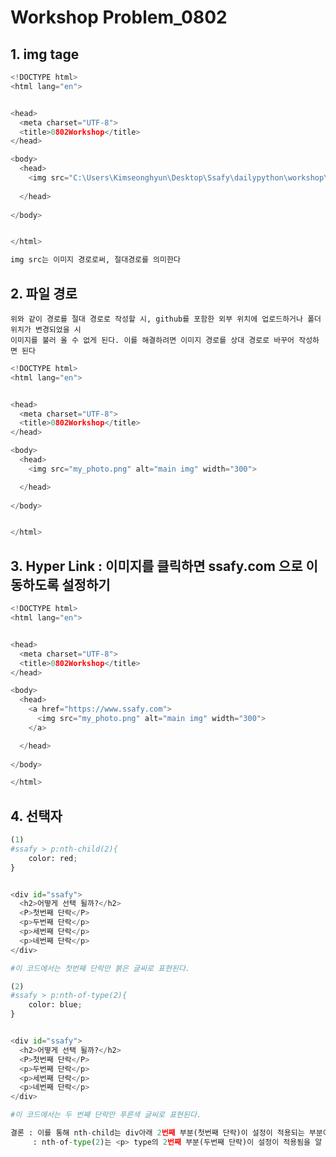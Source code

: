 # Workshop Problem_0802

## 1. img tage


```python
<!DOCTYPE html>
<html lang="en">


<head>
  <meta charset="UTF-8">
  <title>0802Workshop</title>
</head>

<body>
  <head>
    <img src="C:\Users\Kimseonghyun\Desktop\Ssafy\dailypython\workshop\0802ws_김성현\user\my_photo.png" alt="main img" width="300">
    
  </head>
  
</body>


</html>

img src는 이미지 경로로써, 절대경로를 의미한다
```

## 2. 파일 경로

    위와 같이 경로를 절대 경로로 작성할 시, github를 포함한 외부 위치에 업로드하거나 폴더 위치가 변경되었을 시
    이미지를 불러 올 수 없게 된다. 이를 해결하려면 이미지 경로를 상대 경로로 바꾸어 작성하면 된다


```python
<!DOCTYPE html>
<html lang="en">


<head>
  <meta charset="UTF-8">
  <title>0802Workshop</title>
</head>

<body>
  <head>
    <img src="my_photo.png" alt="main img" width="300">

  </head>
  
</body>


</html>
```

## 3. Hyper Link : 이미지를 클릭하면 ssafy.com 으로 이동하도록 설정하기


```python
<!DOCTYPE html>
<html lang="en">


<head>
  <meta charset="UTF-8">
  <title>0802Workshop</title>
</head>

<body>
  <head>
    <a href="https://www.ssafy.com">
      <img src="my_photo.png" alt="main img" width="300">
    </a>

  </head>
  
</body>

</html>
```

## 4. 선택자


```python
(1)
#ssafy > p:nth-child(2){
    color: red;
}


<div id="ssafy">
  <h2>어떻게 선택 될까?</h2>
  <P>첫번째 단락</P>
  <p>두번째 단락</p>
  <p>세번째 단락</p>
  <p>네번째 단락</p>
</div>

#이 코드에서는 첫번째 단락만 붉은 글씨로 표현된다.
```


```python
(2)
#ssafy > p:nth-of-type(2){
    color: blue;
}


<div id="ssafy">
  <h2>어떻게 선택 될까?</h2>
  <P>첫번째 단락</P>
  <p>두번째 단락</p>
  <p>세번째 단락</p>
  <p>네번째 단락</p>
</div>

#이 코드에서는 두 번째 단락만 푸른색 글씨로 표현된다.
```


```python
결론 : 이를 통해 nth-child는 div아래 2번째 부분(첫번째 단락)이 설정이 적용되는 부분이고,
     : nth-of-type(2)는 <p> type의 2번째 부분(두번째 단락)이 설정이 적용됨을 알 수 있다.
```
